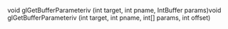 void glGetBufferParameteriv (int target, int pname, IntBuffer params)void glGetBufferParameteriv (int target, int pname, int[] params, int offset)